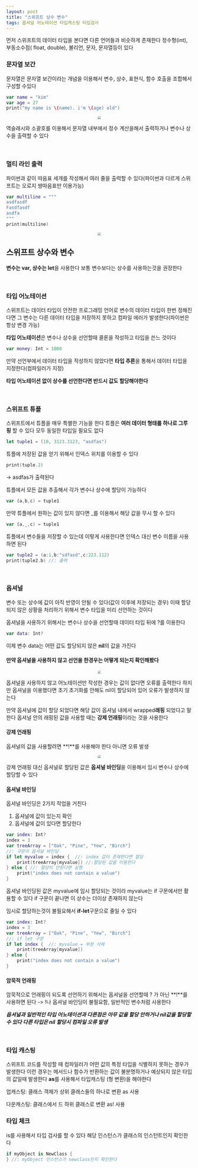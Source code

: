 ```yaml
---
layout: post
title: "스위프트 상수 변수"
tags: 옵셔널 어노테이션 타입캐스팅 타입검사
---
```


먼저 스위프트의 데이터 타입을 본다면 다른 언어들과 비슷하게 존재한다 정수형(int), 부동소수점( float, double), 불리언, 문자, 문자열등이 있다

### 문자열 보간

문자열은 문자열 보간이라는 개념을 이용해서 변수, 상수, 표현식, 함수 호출을 조합해서 구성할 수있다

``` swift
var name = "kim"
var age = 27
print("my name is \(name). i'm \(age) old")
```

<center>
<img src="https://github.com/Minnnning/minnnning.github.io/assets/80758613/1cd4b908-1b07-4bb0-97eb-079984e65208" style="zoom:50%;">
</center>

역슬래시와 소괄호를 이용해서 문자열 내부에서 정수 계산을해서 출력하거나 변수나 상수을 출력할 수 있다

&nbsp;

### 멀티 라인 출력

파이썬과 같이 따음표 세개를 작성해서 여러 줄을 출력할 수 있다(파이썬과 다르게 스위프트는 오로지 쌍따음표만 이용가능)

``` swift
var multiline = """
asdfasdf
Fasdfasdf
asdfa
"""
print(multiline)
```

<center>
<img src="https://github.com/Minnnning/minnnning.github.io/assets/80758613/d1632cac-bcee-445c-9423-22d7f78904b0" style="zoom:50%;">
</center>

## 스위프트 상수와 변수

**변수는 var, 상수는 let**을 사용한다 보통 변수보다는 상수를 사용하는것을 권장한다

&nbsp;

### 타입 어노테이션

스위프트는 데이터 타입이 안전한 프로그래밍 언어로 변수의 데이터 타입이 한번 정해진다면 그 변수는 다른 데이터 타입을 저장하지 못하고 컴파일 에러가 발생한다(파이썬은 항상 변경 가능)

**타입 어노테이션**은 변수나 상수을 선언할때 콜론을 작성하고 타입을 쓴느 것이다 

``` swift
var money: Int = 1000
```

만약 선언부에서 데이터 타입을 작성하지 않았다면 **타입 추론**을 통해서 데이터 타입을 지정한다(컴파일러가 지정)

**타입 어노테이션 없이 상수를 선언한다면 반드시 값도 할당해야한다**

&nbsp;

### 스위프트 튜플

스위프트에서 튜플을 매우 특별한 기능을 한다 튜플은 **여러 데이터 형태를 하나로 그루핑** 할 수 있다 모두 동일한 타입일 필요도 없다

``` swift
let tuple1 = (10, 3123.3123, "asdfas")
```

튜플에 저장된 값을 얻기 위해서 인덱스 위치를 이용할 수 있다

```swift
print(tuple.2)
```

-> asdfas가 출력된다

튜플에서 모든 값을 추출해서 각가 변수나 상수에 할당이 가능하다

``` swift
var (a,b,c) = tuple1
```

만약 튜플에서 원하는 값이 있지 않다면 _를 이용해서 해당 값을 무시 할 수 있다

``` swift
var (a,_,c) = tuple1
```

튜플에서 변수들을 저장할 수 있는데 이렇게 사용한다면 인덱스 대신 변수 이름을 사용하면 된다

``` swift
var tuple2 = (a:1,b:"sdfasd",c:223.112)
print(tuple2.b) //: 출력
```

&nbsp;

### 옵셔널

변수 또는 상수에 값이 아직 반영이 안될 수 있다(값이 이후에 저장되는 경우) 이때 할당되지 않은 상황을 처리하기 위해서 변수 타입을 미리 선언하는 것이다

옵셔널을 사용하기 위해서는 변수나 상수을 선언할때 데이터 타입 뒤에 ?를 이용한다

``` swift
var data: Int?
```

이제 변수 data는 어떤 값도 할당되지 않은 **nil**의 값을 가진다

#### 만약 옵셔널을 사용하지 않고 선언을 한경우는 어떻게 되는지 확인해봤다

<center>
<img src="https://github.com/Minnnning/minnnning.github.io/assets/80758613/6858225c-ef6b-4f76-b7c8-487a72a5ceca" style="zoom:50%;">
</center>

옵셔널을 사용하지 않고 어노테이션만 작성한 경우는 값이 없다면 오류를 출력한다 하지만 옵셔널을 이용했다면 초기 초기화를 안해도 nil이 할당되어 있어 오류가 발생하지 않는다

만약 옵셔널에 값이 할당 되었다면 해당 값이 옵셔널 내에서 wrapped**래핑** 되었다고 말한다 옵셔널 안의 래핑된 값을 사용할 때는 **강제 언래핑**이라는 것을 사용한다

#### 강제 언래핑
옵셔널의 값을 사용할려면 **!**를 사용해야 한다 아니면 오류 발생

<center>
<img src="https://github.com/Minnnning/minnnning.github.io/assets/80758613/98dea578-e87c-4bac-baf9-66459149b851" style="zoom:50%;">
</center>

강제 언래핑 대신 옵셔널로 할당된 값은 **옵셔널 바인딩**을 이용해서 임시 변수나 상수에 할당할 수 있다 

#### 옵셔널 바인딩
옵셔널 바인딩은 2가지 작업을 거친다 

1. 옵셔널에 값이 있는지 확인
2. 옵셔널에 값이 있다면 할당한다

``` swift
var index: Int?
index = 3
var treeArray = ["Oak", "Pine", "Yew", "Birch"]
//: 구문이 옵셔널 바인딩
if let myvalue = index {  //: index 값이 존재한다면 할당
    print(treeArray[myvalue]) //:할당된 값을 이용한다
} else { //: 할당이 안된다면 실행
    print("index does not contain a value")
}
```

옵셔널 바인딩된 값은 myvalue에 임시 할당되는 것이라 myvalue는 if 구문에서만 활용할 수 있다 if 구문이 끝나면 이 상수는 더이상 존재하지 않는다

임시로 할당하는것이 불필요해서 **if-let**구문으로 줄일 수 있다

``` swift
var index: Int?
index = 3
var treeArray = ["Oak", "Pine", "Yew", "Birch"]
//: if let 구문
if let index {  //: myvalue = 부분 삭제
    print(treeArray[myvalue]) 
} else { 
    print("index does not contain a value")
}
```

#### 암묵적 언래핑

암묵적으로 언래핑이 되도록 선언하기 위해서는 옵셔널을 선언할때 ? 가 아닌 **!**를 사용하면 된다 -> !나 옵셔널 바인딩이 불필요함, 일반적인 변수처럼 사용한다

***옵셔널과 일반적인 타입 어노테이션과 다른점은 아무 값을 할당 안하거나 nil값을 할당할 수 있다 다른 타입은 nil 할당시 컴파일 오류 발생***

&nbsp;

### 타입 캐스팅

스위프트 코드를 작성할 때 컴파일러가 어떤 값의 특정 타입을 식별하지 못하는 경우가 발생한다 이런 경우는 메서드나 함수가 반환하는 값이 불분명하거나 예상되지 않은 타입의 값일때 발생한다 **as**를 사용해서 타입캐스팅 (형 변환)을 해야한다

업캐스팅: 클래스 객체가 상위 클래스들의 하나로 변환 as 사용

다운캐스팅: 클래스에서 드 하위 클래스로 변환 as! 사용

### 타입 체크

is를 사용해서 타입 검사를 할 수 있다 해당 인스턴스가 클래스의 인스턴트인지 확인한다

``` swift
if myObject is NewClass {
} //: myObject 인스턴스가 newclass인지 확인한다
```


